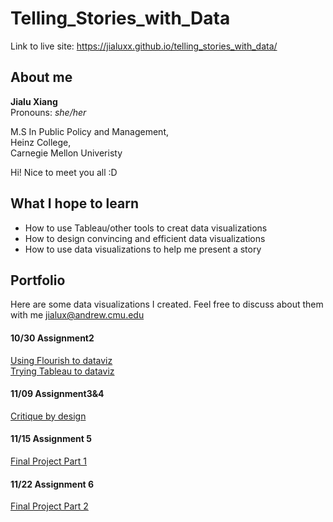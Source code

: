 # Telling_Stories_with_Data

Link to live site: https://jialuxx.github.io/telling_stories_with_data/

## About me
**Jialu Xiang**  
Pronouns: _she/her_

M.S In Public Policy and Management,  
Heinz College,  
Carnegie Mellon Univeristy

Hi! Nice to meet you all :D  
## What I hope to learn
 * How to use Tableau/other tools to creat data visualizations
 * How to design convincing and efficient data visualizations
 * How to use data visualizations to help me present a story
## Portfolio
Here are some data visualizations I created. Feel free to discuss about them with me <jialux@andrew.cmu.edu>

#### 10/30 Assignment2 
[Using Flourish to dataviz](/dataviz2.md)  
[Trying Tableau to dataviz](/dataviz3.md)
#### 11/09 Assignment3&4
[Critique by design](/dataviz4.md)
#### 11/15 Assignment 5
[Final Project Part 1](/finalProject_jialu.md)
#### 11/22 Assignment 6
[Final Project Part 2](/final2.md)
